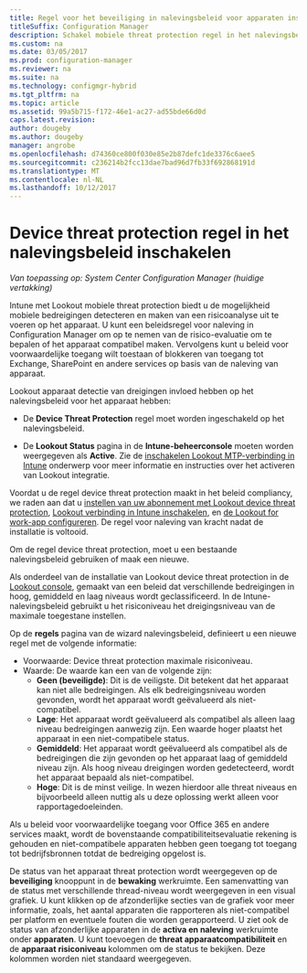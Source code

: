 ```yaml
---
title: Regel voor het beveiliging in nalevingsbeleid voor apparaten inschakelen
titleSuffix: Configuration Manager
description: Schakel mobiele threat protection regel in het nalevingsbeleid voor apparaten.
ms.custom: na
ms.date: 03/05/2017
ms.prod: configuration-manager
ms.reviewer: na
ms.suite: na
ms.technology: configmgr-hybrid
ms.tgt_pltfrm: na
ms.topic: article
ms.assetid: 99a5b715-f172-46e1-ac27-ad55bde66d0d
caps.latest.revision: 
author: dougeby
ms.author: dougeby
manager: angrobe
ms.openlocfilehash: d74360ce800f030e85e2b87defc1de3376c6aee5
ms.sourcegitcommit: c236214b2fcc13dae7bad96d7fb33f692868191d
ms.translationtype: MT
ms.contentlocale: nl-NL
ms.lasthandoff: 10/12/2017
---
```

# <a name="enable-device-threat-protection-rule-in-the-compliance-policy"></a>Device threat protection regel in het nalevingsbeleid inschakelen

*Van toepassing op: System Center Configuration Manager (huidige vertakking)*

Intune met Lookout mobiele threat protection biedt u de mogelijkheid mobiele bedreigingen detecteren en maken van een risicoanalyse uit te voeren op het apparaat. U kunt een beleidsregel voor naleving in Configuration Manager om op te nemen van de risico-evaluatie om te bepalen of het apparaat compatibel maken. Vervolgens kunt u beleid voor voorwaardelijke toegang wilt toestaan of blokkeren van toegang tot Exchange, SharePoint en andere services op basis van de naleving van apparaat.

Lookout apparaat detectie van dreigingen invloed hebben op het nalevingsbeleid voor het apparaat hebben:

* De **Device Threat Protection** regel moet worden ingeschakeld op het nalevingsbeleid.

* De **Lookout Status** pagina in de **Intune-beheerconsole** moeten worden weergegeven als **Active**. Zie de [inschakelen Lookout MTP-verbinding in Intune](enable-lookout-connection-in-intune.md) onderwerp voor meer informatie en instructies over het activeren van Lookout integratie.


Voordat u de regel device threat protection maakt in het beleid compliancy, we raden aan dat u [instellen van uw abonnement met Lookout device threat protection](set-up-your-subscription-with-lookout.md), [Lookout verbinding in Intune inschakelen](enable-lookout-connection-in-intune.md), en [de Lookout for work-app configureren](configure-and-deploy-lookout-for-work-apps.md). De regel voor naleving van kracht nadat de installatie is voltooid.

Om de regel device threat protection, moet u een bestaande nalevingsbeleid gebruiken of maak een nieuwe.

Als onderdeel van de installatie van Lookout device threat protection in de [Lookout console](https://aad.lookout.com), gemaakt van een beleid dat verschillende bedreigingen in hoog, gemiddeld en laag niveaus wordt geclassificeerd. In de Intune-nalevingsbeleid gebruikt u het risiconiveau het dreigingsniveau van de maximale toegestane instellen.

Op de **regels** pagina van de wizard nalevingsbeleid, definieert u een nieuwe regel met de volgende informatie:
  * Voorwaarde: Device threat protection maximale risiconiveau.
  * Waarde: De waarde kan een van de volgende zijn:
    * **Geen (beveiligde)**: Dit is de veiligste. Dit betekent dat het apparaat kan niet alle bedreigingen. Als elk bedreigingsniveau worden gevonden, wordt het apparaat wordt geëvalueerd als niet-compatibel.
    * **Lage**: Het apparaat wordt geëvalueerd als compatibel als alleen laag niveau bedreigingen aanwezig zijn. Een waarde hoger plaatst het apparaat in een niet-compatibele status.
    * **Gemiddeld**: Het apparaat wordt geëvalueerd als compatibel als de bedreigingen die zijn gevonden op het apparaat laag of gemiddeld niveau zijn. Als hoog niveau dreigingen worden gedetecteerd, wordt het apparaat bepaald als niet-compatibel.
    * **Hoge**: Dit is de minst veilige. In wezen hierdoor alle threat niveaus en bijvoorbeeld alleen nuttig als u deze oplossing werkt alleen voor rapportagedoeleinden.

Als u beleid voor voorwaardelijke toegang voor Office 365 en andere services maakt, wordt de bovenstaande compatibiliteitsevaluatie rekening is gehouden en niet-compatibele apparaten hebben geen toegang tot toegang tot bedrijfsbronnen totdat de bedreiging opgelost is.

De status van het apparaat threat protection wordt weergegeven op de **beveiliging** knooppunt in de **bewaking** werkruimte.
Een samenvatting van de status met verschillende thread-niveau wordt weergegeven in een visual grafiek. U kunt klikken op de afzonderlijke secties van de grafiek voor meer informatie, zoals, het aantal apparaten die rapporteren als niet-compatibel per platform en eventuele fouten die worden gerapporteerd.
U ziet ook de status van afzonderlijke apparaten in de **activa en naleving** werkruimte onder **apparaten**.  U kunt toevoegen de **threat apparaatcompatibiliteit** en de **apparaat risiconiveau** kolommen om de status te bekijken.  Deze kolommen worden niet standaard weergegeven.
